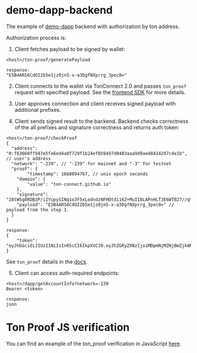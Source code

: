 # demo-dapp-backend

The example of [demo-dapp](https://github.com/ton-connect/demo-dapp-with-backend) backend with authorization by ton address.

Authorization process is:
1. Client fetches payload to be signed by wallet:
```
<host>/ton-proof/generatePayload

response: 
"E5B4ARS6CdOI2b5e1jz0jnS-x-a3DgfNXprrg_3pec0="
```

2. Client connects to the wallet via TonConnect 2.0 and passes `ton_proof` request with specified payload.
See the [frontend SDK](https://github.com/ton-connect/sdk/tree/main/packages/sdk) for more details.

3. User approves connection and client receives signed payload with additional prefixes.
4. Client sends signed result to the backend. Backend checks correctness of the all prefixes and signature correctness and returns auth token:
```
<host>/ton-proof/checkProof
{
  "address": "0:f63660ff947e5fe6ed4a8f729f1b24ef859497d0483aaa9d9ae48414297c4e1b", // user's address
  "network": "-239", // "-239" for mainnet and "-3" for testnet
  "proof": {
        "timestamp": 1668094767, // unix epoch seconds
    "domain": {
        "value": "ton-connect.github.io"
    },
    "signature": "28tWSg8RDB3P/iIYupySINq1o3F5xLodndzNFHOtdi16Z+MuII8LAPnHLT3E6WTB27//qY4psU5Rf5/aJaIIAA==",
    "payload": "E5B4ARS6CdOI2b5e1jz0jnS-x-a3DgfNXprrg_3pec0=" // payload from the step 1.
  }
}

response: 
{
    "token": "eyJhbGciOiJIUzI1NiIsInR5cCI6IkpXVCJ9.eyJhZGRyZXNzIjoiMDpmNjM2NjBmZjk0N2U1ZmU2ZWQ0YThmNzI5ZjFiMjRlZjg1OTQ5N2QwNDgzYWFhOWQ5YWU0ODQxNDI5N2M0ZTFiIiwiZXhwIjoxNjY4MDk4NDkwfQ.13sg3Mgt2hT9_vChan3bmQkp_Wsigj9YjSoKABTsVGA"
}
```

See `ton_proof` details in the [docs](https://github.com/ton-connect/docs/blob/main/requests-responses.md#address-proof-signature-ton_proof).

5. Client can access auth-required endpoints:
```
<host>/dapp/getAccountInfo?network=-239
Bearer <token>

response:
json
```

# Ton Proof JS verification
You can find an example of the ton_proof verification in JavaScript [here](https://gist.github.com/TrueCarry/cac00bfae051f7028085aa018c2a05c6).

